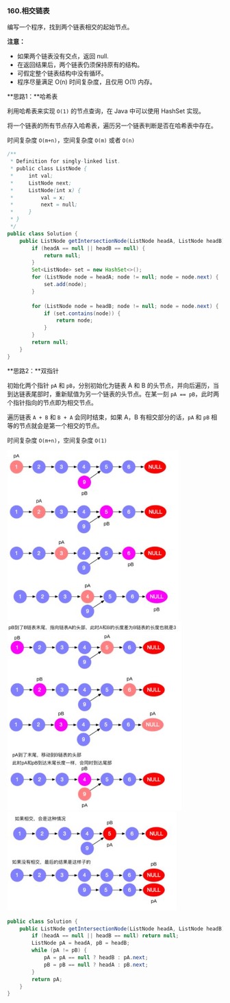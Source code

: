 ### 160.相交链表

编写一个程序，找到两个链表相交的起始节点。

**注意：**

- 如果两个链表没有交点，返回 null.
- 在返回结果后，两个链表仍须保持原有的结构。
- 可假定整个链表结构中没有循环。
- 程序尽量满足 O(n) 时间复杂度，且仅用 O(1) 内存。



**思路1：**哈希表

利用哈希表来实现 `O(1)` 的节点查询，在 Java 中可以使用 HashSet 实现。

将一个链表的所有节点存入哈希表，遍历另一个链表判断是否在哈希表中存在。

时间复杂度 `O(m+n)`，空间复杂度 `O(m)` 或者 `O(n)`

``` java
/**
 * Definition for singly-linked list.
 * public class ListNode {
 *     int val;
 *     ListNode next;
 *     ListNode(int x) {
 *         val = x;
 *         next = null;
 *     }
 * }
 */
public class Solution {
    public ListNode getIntersectionNode(ListNode headA, ListNode headB) {
        if (headA == null || headB == null) {
            return null;
        }
        Set<ListNode> set = new HashSet<>();
        for (ListNode node = headA; node != null; node = node.next) {
            set.add(node);
        }

        for (ListNode node = headB; node != null; node = node.next) {
            if (set.contains(node)) {
                return node;
            }
        }
        return null;
    }
}
```



**思路2：**双指针

初始化两个指针 `pA` 和 `pB`，分别初始化为链表 A 和 B 的头节点，并向后遍历，当到达链表尾部时，重新赋值为另一个链表的头节点。在某一刻 `pA == pB`，此时两个指针指向的节点即为相交节点。

遍历链表 `A + B` 和 `B + A` 会同时结束，如果 A，B 有相交部分的话，`pA` 和 `pB` 相等的节点就会是第一个相交的节点。

时间复杂度 `O(m+n)`，空间复杂度 `O(1)`

<img src="img/160题图1.jpg">

<img src="img/160题图2.jpg">

<img src="img/160题图3.jpg">

``` java
public class Solution {
    public ListNode getIntersectionNode(ListNode headA, ListNode headB) {
        if (headA == null || headB == null) return null;
        ListNode pA = headA, pB = headB;
        while (pA != pB) {
            pA = pA == null ? headB : pA.next;
            pB = pB == null ? headA : pB.next;
        }
        return pA;
    }
}
```

